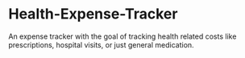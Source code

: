 # Health-Expense-Tracker
An expense tracker with the goal of tracking health related costs like prescriptions, hospital visits, or just general medication.
